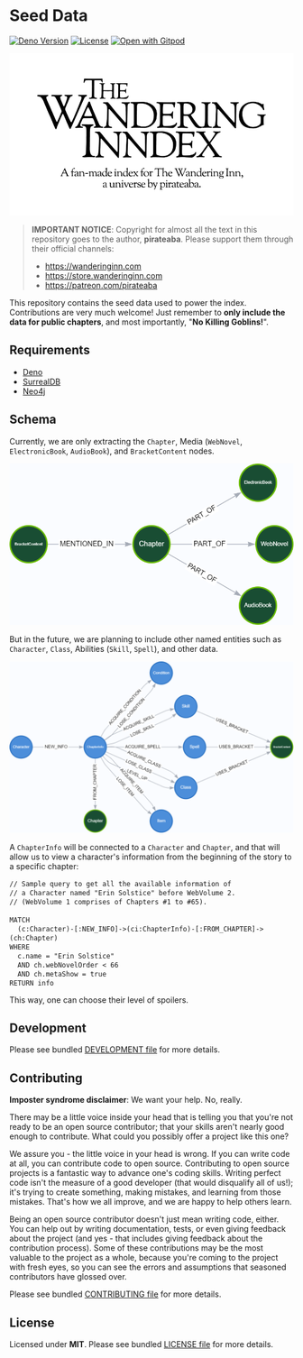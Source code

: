 # Seed Data

[![Deno Version](https://img.shields.io/badge/deno-v1.30.3-black)](https://deno.land/)
[![License](https://img.shields.io/badge/license-MIT-blue)](./LICENSE.md)
[![Open with Gitpod](https://img.shields.io/badge/Open%20with-Gitpod-908a85?logo=gitpod)](https://gitpod.io/#https://github.com/wandering-inndex/seed-data)

![The Wandering Inndex Logo](./static/ogp.png)

> **IMPORTANT NOTICE**: Copyright for almost all the text in this repository goes to the author, **pirateaba**. Please support them through their official channels:
>
> - https://wanderinginn.com
> - https://store.wanderinginn.com
> - https://patreon.com/pirateaba

This repository contains the seed data used to power the index. Contributions are very much welcome! Just remember to **only include the data for public chapters**, and most importantly, "**No Killing Goblins!**".

## Requirements

- [Deno](https://deno.land/)
- [SurrealDB](https://surrealdb.com/)
- [Neo4j](https://neo4j.com/)

## Schema

Currently, we are only extracting the `Chapter`, Media (`WebNovel`, `ElectronicBook`, `AudioBook`), and `BracketContent` nodes.

![Existing graph without properties](./static/graph-existing.png)

But in the future, we are planning to include other named entities such as `Character`, `Class`, Abilities (`Skill`, `Spell`), and other data.

![Existing graph without properties](./static/graph-proposed.png)

A `ChapterInfo` will be connected to a `Character` and `Chapter`, and that will allow us to view a character's information from the beginning of the story to a specific chapter:

```
// Sample query to get all the available information of
// a Character named "Erin Solstice" before WebVolume 2.
// (WebVolume 1 comprises of Chapters #1 to #65).

MATCH
  (c:Character)-[:NEW_INFO]->(ci:ChapterInfo)-[:FROM_CHAPTER]->(ch:Chapter)
WHERE
  c.name = "Erin Solstice"
  AND ch.webNovelOrder < 66
  AND ch.metaShow = true
RETURN info
```

This way, one can choose their level of spoilers.

## Development

Please see bundled [DEVELOPMENT file](./DEVELOPMENT.md) for more details.

## Contributing

**Imposter syndrome disclaimer**: We want your help. No, really.

There may be a little voice inside your head that is telling you that you're not ready to be an open source contributor; that your skills aren't nearly good enough to contribute. What could you possibly offer a project like this one?

We assure you - the little voice in your head is wrong. If you can write code at all, you can contribute code to open source. Contributing to open source projects is a fantastic way to advance one's coding skills. Writing perfect code isn't the measure of a good developer (that would disqualify all of us!); it's trying to create something, making mistakes, and learning from those mistakes. That's how we all improve, and we are happy to help others learn.

Being an open source contributor doesn't just mean writing code, either. You can help out by writing documentation, tests, or even giving feedback about the project (and yes - that includes giving feedback about the contribution process). Some of these contributions may be the most valuable to the project as a whole, because you're coming to the project with fresh eyes, so you can see the errors and assumptions that seasoned contributors have glossed over.

Please see bundled [CONTRIBUTING file](./CONTRIBUTING.md) for more details.

## License

Licensed under **MIT**. Please see bundled [LICENSE file](./LICENSE.md) for more details.
